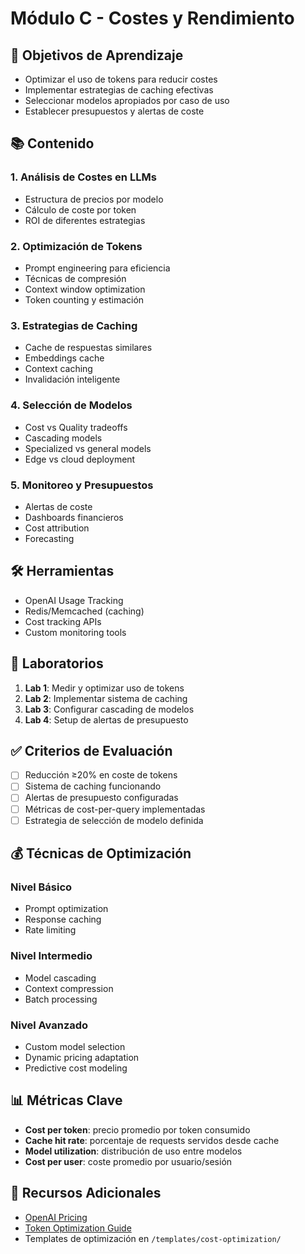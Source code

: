 # Módulo C - Costes y Rendimiento

## 🎯 Objetivos de Aprendizaje

- Optimizar el uso de tokens para reducir costes
- Implementar estrategias de caching efectivas
- Seleccionar modelos apropiados por caso de uso
- Establecer presupuestos y alertas de coste

## 📚 Contenido

### 1. Análisis de Costes en LLMs
- Estructura de precios por modelo
- Cálculo de coste por token
- ROI de diferentes estrategias

### 2. Optimización de Tokens
- Prompt engineering para eficiencia
- Técnicas de compresión
- Context window optimization
- Token counting y estimación

### 3. Estrategias de Caching
- Cache de respuestas similares
- Embeddings cache
- Context caching
- Invalidación inteligente

### 4. Selección de Modelos
- Cost vs Quality tradeoffs
- Cascading models
- Specialized vs general models
- Edge vs cloud deployment

### 5. Monitoreo y Presupuestos
- Alertas de coste
- Dashboards financieros
- Cost attribution
- Forecasting

## 🛠️ Herramientas

- OpenAI Usage Tracking
- Redis/Memcached (caching)
- Cost tracking APIs
- Custom monitoring tools

## 📝 Laboratorios

1. **Lab 1**: Medir y optimizar uso de tokens
2. **Lab 2**: Implementar sistema de caching
3. **Lab 3**: Configurar cascading de modelos
4. **Lab 4**: Setup de alertas de presupuesto

## ✅ Criterios de Evaluación

- [ ] Reducción ≥20% en coste de tokens
- [ ] Sistema de caching funcionando
- [ ] Alertas de presupuesto configuradas
- [ ] Métricas de cost-per-query implementadas
- [ ] Estrategia de selección de modelo definida

## 💰 Técnicas de Optimización

### Nivel Básico
- Prompt optimization
- Response caching
- Rate limiting

### Nivel Intermedio
- Model cascading
- Context compression
- Batch processing

### Nivel Avanzado
- Custom model selection
- Dynamic pricing adaptation
- Predictive cost modeling

## 📊 Métricas Clave

- **Cost per token**: precio promedio por token consumido
- **Cache hit rate**: porcentaje de requests servidos desde cache
- **Model utilization**: distribución de uso entre modelos
- **Cost per user**: coste promedio por usuario/sesión

## 📖 Recursos Adicionales

- [OpenAI Pricing](https://openai.com/pricing)
- [Token Optimization Guide](https://platform.openai.com/docs/guides/prompt-engineering)
- Templates de optimización en `/templates/cost-optimization/`
